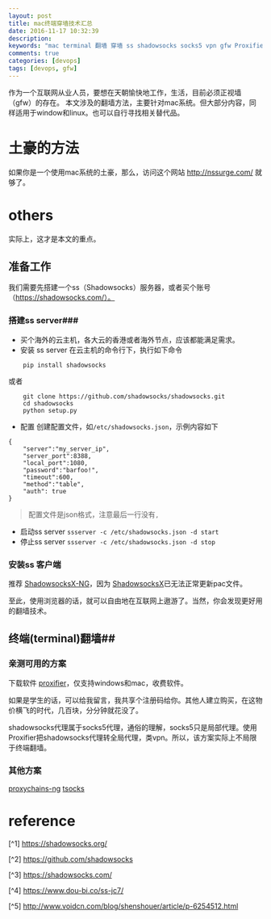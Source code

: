 ```yaml
---
layout: post
title: mac终端穿墙技术汇总
date: 2016-11-17 10:32:39
description:
keywords: "mac terminal 翻墙 穿墙 ss shadowsocks socks5 vpn gfw Proxifier proxy Surge"
comments: true
categories: [devops]
tags: [devops, gfw]
---
```

作为一个互联网从业人员，要想在天朝愉快地工作，生活，目前必须正视墙（gfw）的存在。
本文涉及的翻墙方法，主要针对mac系统。但大部分内容，同样适用于window和linux。也可以自行寻找相关替代品。
<!--more -->

# 土豪的方法 #
如果你是一个使用mac系统的土豪，那么，访问这个网站 http://nssurge.com/ 就够了。

# others #
实际上，这才是本文的重点。

## 准备工作 ##
我们需要先搭建一个ss（Shadowsocks）服务器，或者买个账号（https://shadowsocks.com/）。

### 搭建ss server###
* 买个海外的云主机，各大云的香港或者海外节点，应该都能满足需求。
* 安装 ss server
在云主机的命令行下，执行如下命令
```
    pip install shadowsocks
```
或者
```
    git clone https://github.com/shadowsocks/shadowsocks.git
    cd shadowsocks
    python setup.py
```
* 配置
创建配置文件，如`/etc/shadowsocks.json`，示例内容如下
```
{
    "server":"my_server_ip",
    "server_port":8388,
    "local_port":1080,
    "password":"barfoo!",
    "timeout":600,
    "method":"table",
    "auth": true
}
```
> 配置文件是json格式，注意最后一行没有`,`

* 启动ss server
`ssserver -c /etc/shadowsocks.json -d start`
* 停止ss server
`
ssserver -c /etc/shadowsocks.json -d stop
`

### 安装ss 客户端 ###
推荐 [ShadowsocksX-NG](https://github.com/shadowsocks/ShadowsocksX-NG)，因为 [ShadowsocksX](https://github.com/shadowsocks/shadowsocks-iOS/releases)已无法正常更新pac文件。

至此，使用浏览器的话，就可以自由地在互联网上遨游了。当然，你会发现更好用的翻墙技术。

## 终端(terminal)翻墙##

### 亲测可用的方案 ###
下载软件 [proxifier](https://www.proxifier.com/download.htm)，仅支持windows和mac，收费软件。

如果是学生的话，可以给我留言，我共享个注册码给你。其他人建立购买，在这物价横飞的时代，几百块，分分钟就花没了。

shadowsocks代理属于socks5代理，通俗的理解，socks5只是局部代理。使用Proxifier把shadowsocks代理转全局代理，类vpn。所以，该方案实际上不局限于终端翻墙。
### 其他方案 ###

[proxychains-ng](https://eliyar.biz/proxy-for-mac-terminal/)
[tsocks](https://mba811.gitbooks.io/web-study/content/fq/fq3.html)


# reference #
[^1] https://shadowsocks.org/

[^2] https://github.com/shadowsocks

[^3] https://shadowsocks.com/

[^4] https://www.dou-bi.co/ss-jc7/

[^5] http://www.voidcn.com/blog/shenshouer/article/p-6254512.html
